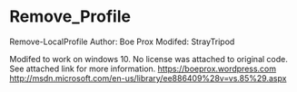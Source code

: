 # Remove_Profile
Remove-LocalProfile 
Author: Boe Prox 
Modifed: StrayTripod

Modifed to work on windows 10. No license was attached to original code.
See attached link for more information.
https://boeprox.wordpress.com
http://msdn.microsoft.com/en-us/library/ee886409%28v=vs.85%29.aspx 
